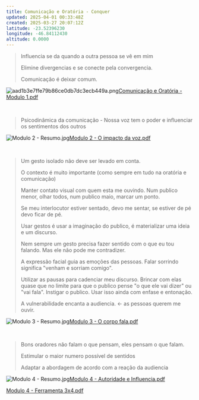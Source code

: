 ```yaml
---
title: Comunicação e Oratória - Conquer
updated: 2025-04-01 00:33:48Z
created: 2025-03-27 20:07:12Z
latitude: -23.52396230
longitude: -46.84112430
altitude: 0.0000
---
```


> Influencia se da quando a outra pessoa se vê em mim
> 
> Elimine divergencias e se conecte pela convergencia.
> 
> Comunicação é deixar comum.

![aad1b3e7ffe79b86ce0db7dc3ecb449a.png](../../_resources/aad1b3e7ffe79b86ce0db7dc3ecb449a.png)[Comunicação e Oratória - Modulo 1.pdf](../../_resources/Comunicação%20e%20Oratória%20-%20Modulo%201.pdf)

&nbsp;

> Psicodinâmica da comunicação - Nossa voz tem o poder e influenciar os sentimentos dos outros

![Modulo 2 - Resumo.jpg](../../_resources/Modulo%202%20-%20Resumo.jpg)[Modulo 2 - O impacto da voz.pdf](../../_resources/Modulo%202%20-%20O%20impacto%20da%20voz.pdf)

&nbsp;

> Um gesto isolado não deve ser levado em conta.
> 
> O contexto é muito importante (como sempre em tudo na oratória e comunicação)
> 
> Manter contato visual com quem esta me ouvindo. Num publico menor, olhar todos, num publico maio, marcar um ponto.
> 
> Se meu interlocutor estiver sentado, devo me sentar, se estiver de pé devo ficar de pé.
> 
> Usar gestos é usar a imaginação do publico, é materializar uma ideia e um discurso.
> 
> Nem sempre um gesto precisa fazer sentido com o que eu tou falando. Mas ele não pode me contradizer.
> 
> A expressão facial guia as emoções das pessoas. Falar sorrindo significa "venham e sorriam comigo".
> 
> Utilizar as pausas para cadenciar meu discurso. Brincar com elas quase que no limite para que o publico pense "o que ele vai dizer" ou "vai fala". Instigar o publico. Usar isso ainda com enfase e entonação.
> 
> A vulnerabilidade encanta a audiencia. <- as pessoas querem me ouvir.

![Modulo 3 - Resumo.jpg](../../_resources/Modulo%203%20-%20Resumo.jpg)[Modulo 3 - O corpo fala.pdf](../../_resources/Modulo%203%20-%20O%20corpo%20fala.pdf)

&nbsp;

> Bons oradores não falam o que pensam, eles pensam o que falam.
> 
> Estimular o maior numero possível de sentidos
> 
> Adaptar a abordagem de acordo com a reação da audiencia

![Modulo 4 - Resumo.jpg](../../_resources/Modulo%204%20-%20Resumo.jpg)[Modulo 4 - Autoridade e Influencia.pdf](../../_resources/Modulo%204%20-%20Autoridade%20e%20Influencia.pdf)

[Modulo 4 - Ferramenta 3x4.pdf](../../_resources/Modulo%204%20-%20Ferramenta%203x4.pdf)